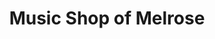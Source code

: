 ---
title: "Music Shop of Melrose"
url: /melrose/music-shop-of-melrose/
shop: musical instrument
---